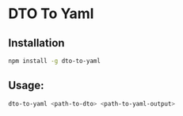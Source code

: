 # DTO To Yaml

## Installation
```sh
npm install -g dto-to-yaml
```

## Usage:
```sh
dto-to-yaml <path-to-dto> <path-to-yaml-output> 
```